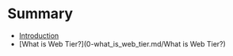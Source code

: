 # Summary

* [Introduction](README.md)
* [What is Web Tier?](0-what_is_web_tier.md/What is Web Tier?)

